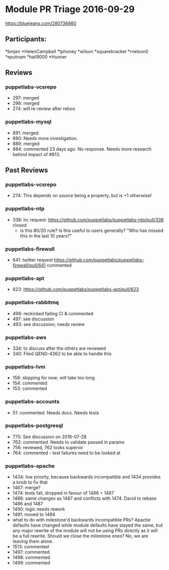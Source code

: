  # Module PR Triage 2016-09-29

https://bluejeans.com/280736660

## Participants:
*bmjen
*HelenCampbell
*tphoney
*wilson
*squarebracket
*rnelson0
*eputnam
*hail9000
*Hunner

## Reviews
### puppetlabs-vcsrepo
* 297: merged
* 298: merged
* 274: will re-review after reboo

### puppetlabs-mysql
* 891: merged
* 890: Needs more investigation.
* 889: merged
* 884: commented 23 days ago. No response. Needs more research behind impact of #813.


## Past Reviews
### puppetlabs-vcsrepo
* 274: This depends on source being a property, but is +1 otherwise!

### puppetlabs-ntp
* 338: irc request:  https://github.com/puppetlabs/puppetlabs-ntp/pull/338 closed
  * is this 80/20 rule? Is this useful to users generally? "Who has missed this in the last 10 years?"

### puppetlabs-firewall
* 641: twitter request https://github.com/puppetlabs/puppetlabs-firewall/pull/641 commented

### puppetlabs-apt
* 623: https://github.com/puppetlabs/puppetlabs-apt/pull/623

### puppetlabs-rabbitmq
* 498: reckicked failing CI & commented
* 497: see discussion
* 493: see discussion; needs review

### puppetlabs-aws
* 334: to discuss after the others are reviewed
* 340: Filed QENG-4362 to be able to handle this

### puppetlabs-lvm
* 158: skipping for now; will take too long
* 154: commented
* 153: commented

### puppetlabs-accounts
* 51: commented. Needs docs. Needs tests

### puppetlabs-postgresql
* 775: See discussion on 2016-07-28
* 762: commented. Needs to validate passed in params
* 756: reviewed, 762 looks superior
* 764: commented - test failures need to be looked at

### puppetlabs-apache
* 1434: low priority, because backwards incompatible and 1434 provides a knob to fix that
* 1467: merge?
* 1474: tests fail, dropped in favour of 1486 + 1487
* 1486: same changes as 1487 and conflicts with 1474. David to rebase 1486 and 1487
* 1490: logic needs rework
* 1491: moved to 1494
* what to do with milestone'd backwards incompatible PRs? Apache defaults have changed while module defaults have stayed the same, but any major rewrite of the module will not be using PRs directly as it will be a full rewrite. Should we close the milestone ones? No, we are leaving them alone.
* 1513: commented
* 1497: commented
* 1498: commented
* 1499: commented
